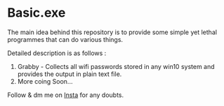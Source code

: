 # Basic.exe
The main idea behind this repository is to provide some simple yet lethal programmes that can do various things.

Detailed description is as follows :

1. Grabby - Collects all wifi passwords stored in any win10 system and provides the output in plain text file.
2. More coing Soon...

Follow & dm me on [Insta](https://www.instagram.com/yogesh_.xd/) for any doubts.
